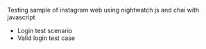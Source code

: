 Testing sample of instagram web using nightwatch js and chai with javascript
- Login test scenario
- Valid login test case
